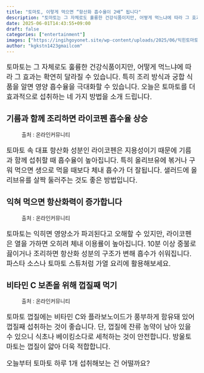 ```yaml
---
title: "토마토, 이렇게 먹으면 “항산화 흡수율이 2배” 됩니다"
description: "토마토는 그 자체로도 훌륭한 건강식품이지만, 어떻게 먹느냐에 따라 그 효과는 확연히 달라질 수 있습니다. 특히 조리 방식과 궁합 식품을 알면 영양 흡수율을 극대화할 수 있습니다. 오늘은 토마토를 더 효과적으로 섭취하는 네 가지 방법을 소개 드립니다."
date: 2025-06-01T14:43:55+09:00
draft: false
categories: ["entertainment"]
images: ["https://ingihgoyonet.site/wp-content/uploads/2025/06/익힌토마토-856x1024.jpg", "https://ingihgoyonet.site/wp-content/uploads/2025/06/토마토효능-576x1024.jpg", "https://ingihgoyonet.site/wp-content/uploads/2025/06/토마토노래-1-1024x683.jpg"]
author: "kgkstn1423gmailcom"
---
```


<p style="font-size:18px">토마토는 그 자체로도 훌륭한 건강식품이지만, 어떻게 먹느냐에 따라 그 효과는 확연히 달라질 수 있습니다. 특히 조리 방식과 궁합 식품을 알면 영양 흡수율을 극대화할 수 있습니다. 오늘은 토마토를 더 효과적으로 섭취하는 네 가지 방법을 소개 드립니다.</p> <h2 >기름과 함께 조리하면 라이코펜 흡수율 상승</h2> <figure ><img src="https://ingihgoyonet.site/wp-content/uploads/2025/06/익힌토마토-856x1024.jpg" alt="" style="aspect-ratio:16/9;object-fit:cover"/><figcaption >출처 : 온라인커뮤니티</figcaption></figure> <p style="font-size:18px">토마토 속 대표 항산화 성분인 라이코펜은 지용성이기 때문에 기름과 함께 섭취할 때 흡수율이 높아집니다. 특히 올리브유에 볶거나 구워 먹으면 생으로 먹을 때보다 체내 흡수가 더 잘됩니다. 샐러드에 올리브유를 살짝 둘러주는 것도 좋은 방법입니다.</p> <h2 >익혀 먹으면 항산화력이 증가합니다</h2> <figure ><img src="https://ingihgoyonet.site/wp-content/uploads/2025/06/토마토효능-576x1024.jpg" alt="" style="aspect-ratio:16/9;object-fit:cover"/><figcaption >출처 : 온라인커뮤니티</figcaption></figure> <p style="font-size:18px">토마토는 익히면 영양소가 파괴된다고 오해할 수 있지만, 라이코펜은 열을 가하면 오히려 체내 이용률이 높아집니다. 10분 이상 중불로 끓이거나 조리하면 항산화 성분의 구조가 변해 흡수가 쉬워집니다. 파스타 소스나 토마토 스튜처럼 가열 요리에 활용해보세요.</p> <h2 >비타민 C 보존을 위해 껍질째 먹기</h2> <figure ><img src="https://ingihgoyonet.site/wp-content/uploads/2025/06/토마토노래-1-1024x683.jpg" alt="" style="aspect-ratio:16/9;object-fit:cover"/><figcaption >출처 : 온라인커뮤니티</figcaption></figure> <p style="font-size:18px">토마토 껍질에는 비타민 C와 플라보노이드가 풍부하게 함유돼 있어 껍질째 섭취하는 것이 좋습니다. 단, 껍질에 잔류 농약이 남아 있을 수 있으니 식초나 베이킹소다로 세척하는 것이 안전합니다. 방울토마토는 껍질이 얇아 더욱 적합합니다.</p> <p style="font-size:18px">오늘부터 토마토 하루 1개 섭취해보는 건 어떨까요?</p>